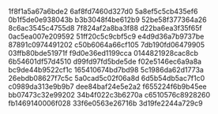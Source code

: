 1f8f1a5a67a6bde2
6af8fd7460d327d0
5a8ef5c5cb435ef6
0b1f5de0e938043b
b3b3048f4be612b9
52be58f377364a26
8c6ac3545c4755d8
7f824af2a8ba3f88
d22ba6ea3f35f65f
0ac5ea007e209592
51ff20c5c9cbf5c9
e4d9d36a7b9737be
87891c0974491202
c50b6064a66cf105
7db190fd06479905
03ffb80bde51971f
f9d0e36ed1199cca
0144821928cac8cb
6b54601df57d4510
d99fd97fd5bde5de
f02e5146ec6a9a8a
bc9de44b9522cf1c
165410674bd7bd98
5c1986da62d1773a
26ebdb08627f7c5c
5a0cad5c02f06a8d
6d5b54db5ac7f1c0
c0989da313e9b9b7
dee84baf24e5e2a2
f655224f6b9b45ee
bb07473c32e99202
34b4f022c3b6270a
c6510576c8928260
fb1469140006f028
33f6e0563e26716b
3d19fe2244a729c9

